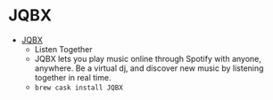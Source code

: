 # JQBX
- [JQBX](https://www.jqbx.fm/)
  -  Listen Together
  - JQBX lets you play music online through Spotify with anyone, anywhere. Be a virtual dj, and discover new music by listening together in real time.
  - `brew cask install JQBX`
